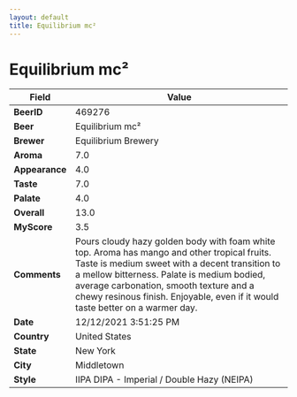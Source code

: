 ```yaml
---
layout: default
title: Equilibrium mc²
---
```


# Equilibrium mc²

| Field         | Value     |
|---------------|-----------|
| **BeerID** | 469276 |
| **Beer** | Equilibrium mc² |
| **Brewer** | Equilibrium Brewery |
| **Aroma** | 7.0 |
| **Appearance** | 4.0 |
| **Taste** | 7.0 |
| **Palate** | 4.0 |
| **Overall** | 13.0 |
| **MyScore** | 3.5 |
| **Comments** | Pours cloudy hazy golden body with foam white top. Aroma has mango and other tropical fruits. Taste is medium sweet with a decent transition to a mellow bitterness. Palate is medium bodied, average carbonation, smooth texture and a chewy resinous finish. Enjoyable, even if it would taste better on a warmer day. |
| **Date** | 12/12/2021 3:51:25 PM |
| **Country** | United States |
| **State** | New York |
| **City** | Middletown |
| **Style** | IIPA DIPA - Imperial / Double Hazy (NEIPA) |
